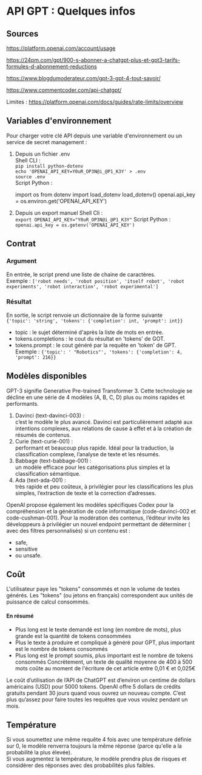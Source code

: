 API GPT : Quelques infos
==

Sources
--
<https://platform.openai.com/account/usage>

<https://24pm.com/gpt/900-s-abonner-a-chatgpt-plus-et-gpt3-tarifs-formules-d-abonnement-reductions>

<https://www.blogdumoderateur.com/gpt-3-gpt-4-tout-savoir/>

<https://www.commentcoder.com/api-chatgpt/>   

Limites : <https://platform.openai.com/docs/guides/rate-limits/overview>


Variables d'environnement
--
Pour charger votre clé API depuis une variable d'environnement ou un service de secret management :   
1. Depuis un fichier .env   
Shell CLI :   
`pip install python-dotenv`   
`echo 'OPENAI_API_KEY=Y0uR_OP3N@i_@P1_K3Y' > .env`   
`source .env`   
Script Python :   


    import os
    from dotenv import load_dotenv
    load_dotenv()
    openai.api_key = os.environ.get('OPENAI_API_KEY')

2. Depuis un export manuel
Shell Cli :     
`export OPENAI_API_KEY="Y0uR_OP3N@i_@P1_K3Y"`
Script Python :   
`openai.api_key = os.getenv('OPENAI_API_KEY')`   

Contrat
--
### Argument
En entrée, le script prend une liste de chaine de caractères.   
Exemple : `['robot needs', 'robot position', 'itself robot', 'robot experiments', 'robot interaction', 'robot experimental']`
### Résultat
En sortie, le script renvoie un dictionnaire de la forme suivante   
`{'topic': 'string', 'tokens': {'completion': int, 'prompt': int}}`   
* topic : le sujet déterminé d'après la liste de mots en entrée.
* tokens.completions : le cout du résultat en 'tokens' de GOT.
* tokens.prompt : le cout généré par la requête en 'token' de GPT.   
Exemple : `{'topic': ' "Robotics"', 'tokens': {'completion': 4, 'prompt': 216}}`   

Modèles disponibles
--
GPT-3 signifie Generative Pre-trained Transformer 3. Cette technologie se décline en une série de 4 modèles (A, B, C, D) 
plus ou moins rapides et performants.

1. Davinci (text-davinci-003) :   
    c’est le modèle le plus avancé. Davinci est particulièrement adapté aux intentions complexes, 
    aux relations de cause à effet et à la création de résumés de contenus.
2. Curie (text-curie-001) :    
    performant et beaucoup plus rapide. Idéal pour la traduction, la classification complexe, 
    l’analyse de texte et les résumés.
3. Babbage (text-babbage-001) :    
    un modèle efficace pour les catégorisations plus simples et la classification sémantique.
4. Ada (text-ada-001) :    
    très rapide et peu coûteux, à privilégier pour les classifications les plus simples, 
    l’extraction de texte et la correction d’adresses.


OpenAI propose également les modèles spécifiques Codex pour la compréhension et la génération de code informatique 
(code-davinci-002 et code-cushman-001). Pour la modération des contenus, 
l’éditeur invite les développeurs à privilégier un nouvel endpoint permettant de déterminer ( avec des filtres personnalisés)
si un contenu est :
* safe, 
* sensitive 
* ou unsafe.


Coût
--
L'utilisateur paye les "tokens" consommés et non le volume de textes générés.
Les "tokens" (ou jetons en français) correspondent aux unités de puissance de calcul consommés.
#### En résumé
* Plus long est le texte demandé est long (en nombre de mots), plus grande est la quantité de tokens consommées
* Plus le texte à produire et compliqué à généré pour GPT, plus important est le nombre de tokens consommés
* Plus long est le prompt soumis, plus important est le nombre de tokens consommés
Concrètement, un texte de qualité moyenne de 400 à 500 mots coûte au moment de l'écriture de cet article entre 0,01 € et 0,025€


Le coût d’utilisation de l’API de ChatGPT est d’environ un centime de dollars américains (USD) pour 5000 tokens. 
OpenAI offre 5 dollars de crédits gratuits pendant 30 jours quand vous ouvrez un nouveau compte. 
C’est plus qu’assez pour faire toutes les requêtes que vous voulez pendant un mois.


Température
--
Si vous soumettez une même requête 4 fois avec une température définie sur 0, le modèle renverra toujours la même réponse
(parce qu'elle a la probabilité la plus élevée).    
Si vous augmentez la température, le modèle prendra plus de risques et considérer des réponses avec des probabilités plus faibles.